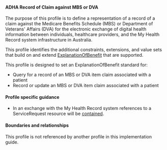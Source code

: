 #### ADHA Record of Claim against MBS or DVA
The purpose of this profile is to define a representation of a record of a claim against the Medicare Benefits Schedule (MBS) or Department of Veterans' Affairs (DVA) for the electronic exchange of digital health information between individuals, healthcare providers, and the My Health Record system infrastructure in Australia.

This profile identifies the additional constraints, extensions, and value sets that build on and extend [ExplanationOfBenefit](http://hl7.org/fhir/R4/explanationofbenefit.html) that are supported. 

This profile is designed to set an ExplanationOfBenefit standard for:
* Query for a record of an MBS or DVA item claim associated with a patient
* Record or update an MBS or DVA item claim associated with a patient


#### Profile specific guidance
- In an exchange with the My Health Record system references to a ServiceRequest resource will be [contained](http://hl7.org/fhir/R4/references.html#contained).


#### Boundaries and relationships
This profile is not referenced by another profile in this implementation guide.

